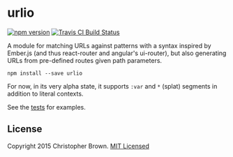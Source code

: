 # urlio

[![npm version](https://badge.fury.io/js/urlio.svg)](https://www.npmjs.com/package/urlio)
[![Travis CI Build Status](https://travis-ci.org/chbrown/urlio.svg)](https://travis-ci.org/chbrown/urlio)

A module for matching URLs against patterns with a syntax inspired by Ember.js (and thus react-router and angular's ui-router), but also generating URLs from pre-defined routes given path parameters.

    npm install --save urlio

For now, in its very alpha state, it supports `:var` and `*` (splat) segments in addition to literal contexts.

See the [tests](tests/index.js) for examples.


## License

Copyright 2015 Christopher Brown. [MIT Licensed](http://chbrown.github.io/licenses/MIT/#2015)
